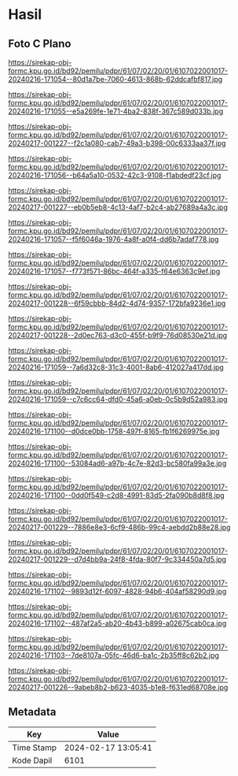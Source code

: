 # Hasil

## Foto C Plano

https://sirekap-obj-formc.kpu.go.id/bd92/pemilu/pdpr/61/07/02/20/01/6107022001017-20240216-171054--80d1a7be-7060-4613-868b-62ddcafbf817.jpg

https://sirekap-obj-formc.kpu.go.id/bd92/pemilu/pdpr/61/07/02/20/01/6107022001017-20240216-171055--e5a269fe-1e71-4ba2-838f-367c589d033b.jpg

https://sirekap-obj-formc.kpu.go.id/bd92/pemilu/pdpr/61/07/02/20/01/6107022001017-20240217-001227--f2c1a080-cab7-49a3-b398-00c6333aa37f.jpg

https://sirekap-obj-formc.kpu.go.id/bd92/pemilu/pdpr/61/07/02/20/01/6107022001017-20240216-171056--b64a5a10-0532-42c3-9108-f1abdedf23cf.jpg

https://sirekap-obj-formc.kpu.go.id/bd92/pemilu/pdpr/61/07/02/20/01/6107022001017-20240217-001227--eb0b5eb8-4c13-4af7-b2c4-ab27689a4a3c.jpg

https://sirekap-obj-formc.kpu.go.id/bd92/pemilu/pdpr/61/07/02/20/01/6107022001017-20240216-171057--f5f6046a-1976-4a8f-a0f4-dd6b7adaf778.jpg

https://sirekap-obj-formc.kpu.go.id/bd92/pemilu/pdpr/61/07/02/20/01/6107022001017-20240216-171057--f773f571-86bc-464f-a335-f64e6363c9ef.jpg

https://sirekap-obj-formc.kpu.go.id/bd92/pemilu/pdpr/61/07/02/20/01/6107022001017-20240217-001228--6f59cbbb-84d2-4d74-9357-172bfa9236e1.jpg

https://sirekap-obj-formc.kpu.go.id/bd92/pemilu/pdpr/61/07/02/20/01/6107022001017-20240217-001228--2d0ec763-d3c0-455f-b9f9-76d08530e21d.jpg

https://sirekap-obj-formc.kpu.go.id/bd92/pemilu/pdpr/61/07/02/20/01/6107022001017-20240216-171059--7a6d32c8-31c3-4001-8ab6-412027a417dd.jpg

https://sirekap-obj-formc.kpu.go.id/bd92/pemilu/pdpr/61/07/02/20/01/6107022001017-20240216-171059--c7c6cc64-dfd0-45a6-a0eb-0c5b9d52a983.jpg

https://sirekap-obj-formc.kpu.go.id/bd92/pemilu/pdpr/61/07/02/20/01/6107022001017-20240216-171100--d0dce0bb-1758-497f-8165-fb1f6269975e.jpg

https://sirekap-obj-formc.kpu.go.id/bd92/pemilu/pdpr/61/07/02/20/01/6107022001017-20240216-171100--53084ad6-a97b-4c7e-82d3-bc580fa99a3e.jpg

https://sirekap-obj-formc.kpu.go.id/bd92/pemilu/pdpr/61/07/02/20/01/6107022001017-20240216-171100--0dd0f549-c2d8-4991-83d5-2fa090b8d8f8.jpg

https://sirekap-obj-formc.kpu.go.id/bd92/pemilu/pdpr/61/07/02/20/01/6107022001017-20240217-001229--7886e8e3-6cf9-486b-99c4-aebdd2b88e28.jpg

https://sirekap-obj-formc.kpu.go.id/bd92/pemilu/pdpr/61/07/02/20/01/6107022001017-20240217-001229--d7d4bb9a-24f8-4fda-80f7-9c334450a7d5.jpg

https://sirekap-obj-formc.kpu.go.id/bd92/pemilu/pdpr/61/07/02/20/01/6107022001017-20240216-171102--9893d12f-6097-4828-94b6-404af58290d9.jpg

https://sirekap-obj-formc.kpu.go.id/bd92/pemilu/pdpr/61/07/02/20/01/6107022001017-20240216-171102--487af2a5-ab20-4b43-b899-a02675cab0ca.jpg

https://sirekap-obj-formc.kpu.go.id/bd92/pemilu/pdpr/61/07/02/20/01/6107022001017-20240216-171103--7de8107a-05fc-46d6-ba1c-2b35ff8c62b2.jpg

https://sirekap-obj-formc.kpu.go.id/bd92/pemilu/pdpr/61/07/02/20/01/6107022001017-20240217-001226--9abeb8b2-b623-4035-b1e8-f631ed68708e.jpg


## Metadata

| Key        | Value               |
| ---------- | ------------------- |
| Time Stamp | 2024-02-17 13:05:41 |
| Kode Dapil | 6101                |



